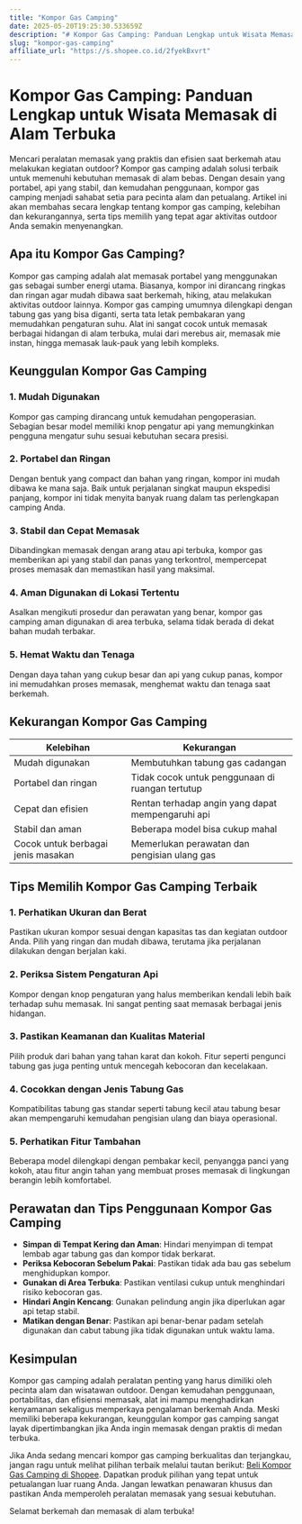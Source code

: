 ```yaml
---
title: "Kompor Gas Camping"
date: 2025-05-20T19:25:30.533659Z
description: "# Kompor Gas Camping: Panduan Lengkap untuk Wisata Memasak di Alam Terbuka..."
slug: "kompor-gas-camping"
affiliate_url: "https://s.shopee.co.id/2fyekBxvrt"
---
```

# Kompor Gas Camping: Panduan Lengkap untuk Wisata Memasak di Alam Terbuka

Mencari peralatan memasak yang praktis dan efisien saat berkemah atau melakukan kegiatan outdoor? Kompor gas camping adalah solusi terbaik untuk memenuhi kebutuhan memasak di alam bebas. Dengan desain yang portabel, api yang stabil, dan kemudahan penggunaan, kompor gas camping menjadi sahabat setia para pecinta alam dan petualang. Artikel ini akan membahas secara lengkap tentang kompor gas camping, kelebihan dan kekurangannya, serta tips memilih yang tepat agar aktivitas outdoor Anda semakin menyenangkan.

## Apa itu Kompor Gas Camping?

Kompor gas camping adalah alat memasak portabel yang menggunakan gas sebagai sumber energi utama. Biasanya, kompor ini dirancang ringkas dan ringan agar mudah dibawa saat berkemah, hiking, atau melakukan aktivitas outdoor lainnya. Kompor gas camping umumnya dilengkapi dengan tabung gas yang bisa diganti, serta tata letak pembakaran yang memudahkan pengaturan suhu. Alat ini sangat cocok untuk memasak berbagai hidangan di alam terbuka, mulai dari merebus air, memasak mie instan, hingga memasak lauk-pauk yang lebih kompleks.

## Keunggulan Kompor Gas Camping

### 1. Mudah Digunakan

Kompor gas camping dirancang untuk kemudahan pengoperasian. Sebagian besar model memiliki knop pengatur api yang memungkinkan pengguna mengatur suhu sesuai kebutuhan secara presisi.

### 2. Portabel dan Ringan

Dengan bentuk yang compact dan bahan yang ringan, kompor ini mudah dibawa ke mana saja. Baik untuk perjalanan singkat maupun ekspedisi panjang, kompor ini tidak menyita banyak ruang dalam tas perlengkapan camping Anda.

### 3. Stabil dan Cepat Memasak

Dibandingkan memasak dengan arang atau api terbuka, kompor gas memberikan api yang stabil dan panas yang terkontrol, mempercepat proses memasak dan memastikan hasil yang maksimal.

### 4. Aman Digunakan di Lokasi Tertentu

Asalkan mengikuti prosedur dan perawatan yang benar, kompor gas camping aman digunakan di area terbuka, selama tidak berada di dekat bahan mudah terbakar.

### 5. Hemat Waktu dan Tenaga

Dengan daya tahan yang cukup besar dan api yang cukup panas, kompor ini memudahkan proses memasak, menghemat waktu dan tenaga saat berkemah.

## Kekurangan Kompor Gas Camping

| **Kelebihan** | **Kekurangan** |
|----------------|----------------|
| Mudah digunakan | Membutuhkan tabung gas cadangan |
| Portabel dan ringan | Tidak cocok untuk penggunaan di ruangan tertutup |
| Cepat dan efisien | Rentan terhadap angin yang dapat mempengaruhi api |
| Stabil dan aman | Beberapa model bisa cukup mahal |
| Cocok untuk berbagai jenis masakan | Memerlukan perawatan dan pengisian ulang gas |

## Tips Memilih Kompor Gas Camping Terbaik

### 1. Perhatikan Ukuran dan Berat

Pastikan ukuran kompor sesuai dengan kapasitas tas dan kegiatan outdoor Anda. Pilih yang ringan dan mudah dibawa, terutama jika perjalanan dilakukan dengan berjalan kaki.

### 2. Periksa Sistem Pengaturan Api

Kompor dengan knop pengaturan yang halus memberikan kendali lebih baik terhadap suhu memasak. Ini sangat penting saat memasak berbagai jenis hidangan.

### 3. Pastikan Keamanan dan Kualitas Material

Pilih produk dari bahan yang tahan karat dan kokoh. Fitur seperti pengunci tabung gas juga penting untuk mencegah kebocoran dan kecelakaan.

### 4. Cocokkan dengan Jenis Tabung Gas

Kompatibilitas tabung gas standar seperti tabung kecil atau tabung besar akan mempengaruhi kemudahan pengisian ulang dan biaya operasional.

### 5. Perhatikan Fitur Tambahan

Beberapa model dilengkapi dengan pembakar kecil, penyangga panci yang kokoh, atau fitur angin tahan yang membuat proses memasak di lingkungan berangin lebih komfortabel.

## Perawatan dan Tips Penggunaan Kompor Gas Camping

- **Simpan di Tempat Kering dan Aman**: Hindari menyimpan di tempat lembab agar tabung gas dan kompor tidak berkarat.
- **Periksa Kebocoran Sebelum Pakai**: Pastikan tidak ada bau gas sebelum menghidupkan kompor.
- **Gunakan di Area Terbuka**: Pastikan ventilasi cukup untuk menghindari risiko kebocoran gas.
- **Hindari Angin Kencang**: Gunakan pelindung angin jika diperlukan agar api tetap stabil.
- **Matikan dengan Benar**: Pastikan api benar-benar padam setelah digunakan dan cabut tabung jika tidak digunakan untuk waktu lama.

## Kesimpulan

Kompor gas camping adalah peralatan penting yang harus dimiliki oleh pecinta alam dan wisatawan outdoor. Dengan kemudahan penggunaan, portabilitas, dan efisiensi memasak, alat ini mampu menghadirkan kenyamanan sekaligus memperkaya pengalaman berkemah Anda. Meski memiliki beberapa kekurangan, keunggulan kompor gas camping sangat layak dipertimbangkan jika Anda ingin memasak dengan praktis di medan terbuka.

Jika Anda sedang mencari kompor gas camping berkualitas dan terjangkau, jangan ragu untuk melihat pilihan terbaik melalui tautan berikut: [Beli Kompor Gas Camping di Shopee](https://s.shopee.co.id/2fyekBxvrt). Dapatkan produk pilihan yang tepat untuk petualangan luar ruang Anda. Jangan lewatkan penawaran khusus dan pastikan Anda memperoleh peralatan memasak yang sesuai kebutuhan.

Selamat berkemah dan memasak di alam terbuka!